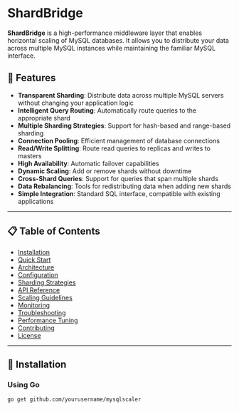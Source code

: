 # ShardBridge

**ShardBridge** is a high-performance middleware layer that enables horizontal scaling of MySQL databases. It allows you to distribute your data across multiple MySQL instances while maintaining the familiar MySQL interface.



## 🚀 Features

- **Transparent Sharding**: Distribute data across multiple MySQL servers without changing your application logic  
- **Intelligent Query Routing**: Automatically route queries to the appropriate shard  
- **Multiple Sharding Strategies**: Support for hash-based and range-based sharding  
- **Connection Pooling**: Efficient management of database connections  
- **Read/Write Splitting**: Route read queries to replicas and writes to masters  
- **High Availability**: Automatic failover capabilities  
- **Dynamic Scaling**: Add or remove shards without downtime  
- **Cross-Shard Queries**: Support for queries that span multiple shards  
- **Data Rebalancing**: Tools for redistributing data when adding new shards  
- **Simple Integration**: Standard SQL interface, compatible with existing applications  

---

## 📋 Table of Contents

- [Installation](#-installation)  
- [Quick Start](#-quick-start)  
- [Architecture](#-architecture)  
- [Configuration](#️-configuration)  
- [Sharding Strategies](#-sharding-strategies)  
- [API Reference](#-api-reference)  
- [Scaling Guidelines](#-scaling-guidelines)  
- [Monitoring](#-monitoring)  
- [Troubleshooting](#-troubleshooting)  
- [Performance Tuning](#-performance-tuning)  
- [Contributing](#-contributing)  
- [License](#license)

---

## 🔧 Installation

### Using Go

```bash
go get github.com/yourusername/mysqlscaler

